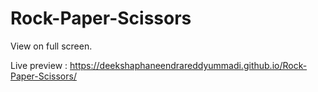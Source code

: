 # Rock-Paper-Scissors

View on full screen.

Live preview : https://deekshaphaneendrareddyummadi.github.io/Rock-Paper-Scissors/
